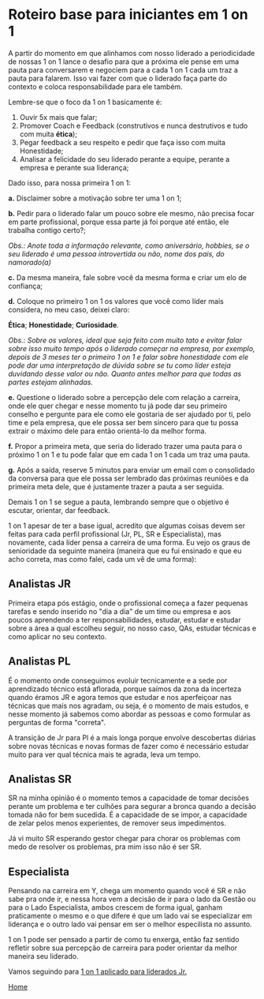# Roteiro base para iniciantes em 1 on 1

A partir do momento em que alinhamos com nosso liderado a periodicidade de nossas 1 on 1 lance o desafio para que a próxima ele pense em uma pauta para conversarem e negociem para a cada 1 on 1 cada um traz a pauta para falarem. Isso vai fazer com que o liderado faça parte do contexto e coloca responsabilidade para ele também.

Lembre-se que o foco da 1 on 1 basicamente é:

1. Ouvir 5x mais que falar;
2. Promover Coach e Feedback (construtivos e nunca destrutivos e tudo com muita **ética**);
3. Pegar feedback a seu respeito e pedir que faça isso com muita Honestidade;
4. Analisar a felicidade do seu liderado perante a equipe, perante a empresa e perante sua liderança;

Dado isso, para nossa primeira 1 on 1:

**a.** Disclaimer sobre a motivação sobre ter uma 1 on 1;

**b.** Pedir para o liderado falar um pouco sobre ele mesmo, não precisa focar em parte profissional, porque essa parte já foi porque até então, ele trabalha contigo certo?;

*Obs.: Anote toda a informação relevante, como aniversário, hobbies, se o seu liderado é uma pessoa introvertida ou não, nome dos pais, do namorado(a)*

**c.** Da mesma maneira, fale sobre você da mesma forma e criar um elo de confiança;

**d.** Coloque no primeiro 1 on 1 os valores que você como líder mais considera, no meu caso, deixei claro:

**Ética**;
**Honestidade**;
**Curiosidade**.

*Obs.: Sobre os valores, ideal que seja feito com muito tato e evitar falar sobre isso muito tempo após o liderado começar na empresa, por exemplo, depois de 3 meses ter o primeiro 1 on 1 e falar sobre honestidade com ele pode dar uma interpretação de dúvida sobre se tu como líder esteja duvidando desse valor ou não. Quanto antes melhor para que todas as partes estejam alinhadas.*

**e.** Questione o liderado sobre a percepção dele com relação a carreira, onde ele quer chegar e nesse momento tu já pode dar seu primeiro conselho e pergunte para ele como ele gostaria de ser ajudado por ti, pelo time e pela empresa, que ele possa ser bem sincero para que tu possa extrair o máximo dele para então orientá-lo da melhor forma.

**f.** Propor a primeira meta, que seria do liderado trazer uma pauta para o próximo 1 on 1 e tu pode falar que em cada 1 on 1 cada um traz uma pauta.

**g.** Após a saída, reserve 5 minutos para enviar um email com o consolidado da conversa para que ele possa ser lembrado das próximas reuniões e da primeira meta dele, que é justamente trazer a pauta a ser seguida.

Demais 1 on 1 se segue a pauta, lembrando sempre que o objetivo é escutar, orientar, dar feedback.

1 on 1 apesar de ter a base igual, acredito que algumas coisas devem ser feitas para cada perfil profissional (Jr, PL, SR e Especialista), mas novamente, cada líder pensa a carreira de uma forma. Eu vejo os graus de senioridade da seguinte maneira (maneira que eu fui ensinado e que eu acho correta, mas como falei, cada um vê de uma forma):

## Analistas JR

Primeira etapa pós estágio, onde o profissional começa a fazer pequenas tarefas e sendo inserido no "dia a dia" de um time ou empresa e aos poucos aprendendo a ter responsabilidades, estudar, estudar e estudar sobre a área a qual escolheu seguir, no nosso caso, QAs, estudar técnicas e como aplicar no seu contexto.

## Analistas PL

É o momento onde conseguimos evoluir tecnicamente e a sede por aprendizado técnico está aflorada, porque saímos da zona da incerteza quando éramos JR e agora temos que estudar e nos aperfeiçoar nas técnicas que mais nos agradam, ou seja, é o momento de mais estudos, e nesse momento já sabemos como abordar as pessoas e como formular as perguntas de forma "correta".

A transição de Jr para Pl é a mais longa porque envolve descobertas diárias sobre novas técnicas e novas formas de fazer como é necessário estudar muito para ver qual técnica mais te agrada, leva um tempo.

## Analistas SR

SR na minha opinião é o momento temos a capacidade de tomar decisões perante um problema e ter culhões para segurar a bronca quando a decisão tomada não for bem sucedida. É a capacidade de se impor, a capacidade de zelar pelos menos experientes, de remover seus impedimentos.

Já vi muito SR esperando gestor chegar para chorar os problemas com medo de resolver os problemas, pra mim isso não é ser SR.

## Especialista

Pensando na carreira em Y, chega um momento quando você é SR e não sabe pra onde ir, e nessa hora vem a decisão de ir para o lado da Gestão ou para o Lado Especialista, ambos crescem de forma igual, ganham praticamente o mesmo e o que difere é que um lado vai se especializar em liderança e o outro lado vai pensar em ser o melhor especilista no assunto.

1 on 1 pode ser pensado a partir de como tu enxerga, então faz sentido refletir sobre sua percepção de carreira para poder orientar da melhor maneira seu liderado.

Vamos seguindo para [1 on 1 aplicado para liderados Jr.](https://github.com/thiagomarquessp/1-on-1-melhorando-qas/blob/master/1-1-analistas-jr.md)

[Home](https://github.com/thiagomarquessp/1-on-1-melhorando-qas)
